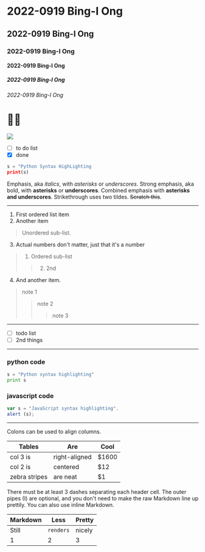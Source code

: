 # 2022-0919 Bing-I Ong
## 2022-0919 Bing-I Ong
### 2022-0919 Bing-I Ong
#### 2022-0919 Bing-I Ong
##### 2022-0919 Bing-I Ong
###### 2022-0919 Bing-I Ong
# 🥹🥵

![](https://images.apple543.com/uploads/teach/2015/08/use-hot-keys-switch-full-screen-on-mac_3.jpeg)
- [ ] to do list
- [x] done

```python
s = "Python Syntax HighLighting
print(s)
```
Emphasis, aka *italics*, with *asterisks* or *underscores*.
Strong emphasis, aka bold, with **asterisks** or **underscores**.
Combined emphasis with **asterisks and underscores**.
Strikethrough uses two tildes. ~~Scratch this~~.


---

1. First ordered list item
2. Another item
 > Unordered sub-list.
3. Actual numbers don't matter, just that it's a number
 > 1. Ordered sub-list
 >> 2. 2nd
4. And another item.
 > note 1
 >> note 2
 >>> note 3
 
 ---
- [ ] todo list
- [ ] 2nd things

---

### python code
``` python
s = "Python syntax highlighting"
print s
```
### javascript code
``` javascript
var s = "JavaScript syntax highlighting".
alert (s);
```

---

Colons can be used to align columns.



| Tables | Are | Cool |
| -------- | -------- | -------- |
| col 3 is |right-aligned|$1600|
col 2 is|centered|$12|
zebra stripes    | are neat     | $1     |

There must be at least 3 dashes separating each header cell.
The outer pipes (I) are optional, and you don't need to make the raw Markdown line up prettily. You can also use inline Markdown.


| Markdown| Less| Pretty|
| -------- | -------- | -------- |
| Still    | `renders`  | nicely   |
|     1    |     2    |  3|

